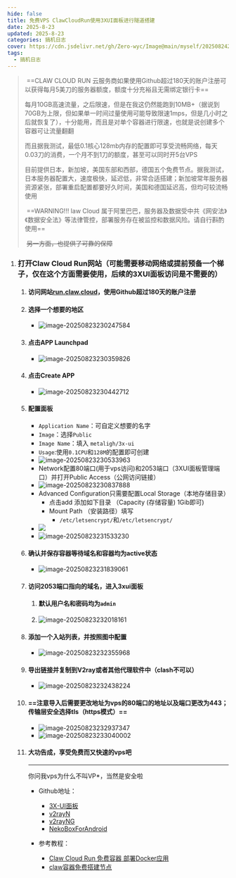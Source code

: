 ```yaml
---
hide: false
title: 免费VPS ClawCloudRun使用3XUI面板进行隧道搭建
date: 2025-8-23
updated: 2025-8-23
categories: 搞机日志
cover: https://cdn.jsdelivr.net/gh/Zero-wyc/Image@main/myself/20250824221619820.gif
tags:
  - 搞机日志
---
```


> ​	==CLAW CLOUD RUN 云服务商如果使用Github超过180天的账户注册可以获得每月5美刀的服务器额度，额度十分充裕且无需绑定银行卡==
>
> ​	每月10GB高速流量，之后限速，但是在我这仍然能跑到10MB+（据说到70GB为上限，但如果单一时间过量使用可能导致限速1mps，但是几小时之后就恢复了），十分能用，而且是对单个容器进行限速，也就是说创建多个容器可让流量翻翻<!-- more -->
>
> ​	而且据我测试，最低0.1核心128mb内存的配置即可享受流畅网络，每天0.03刀的消费，一个月不到1刀的额度，甚至可以同时开5台VPS
>
> ​	目前提供日本，新加坡，美国东部和西部，德国五个免费节点。据我测试，日本服务器配置大，速度极快，延迟低，非常合适搭建；新加坡常年服务器资源紧张，部署重启配置都要好久时间，美国和德国延迟高，但均可较流畅使用
>
> ​	==WARNING!!! law Cloud 属于阿里巴巴，服务器及数据受中共《网安法》《数据安全法》等法律管控，部署服务存在被监控和数据风险。请自行斟酌使用==
>
> ​	~~另一方面，也提供了可靠的保障~~

1. ### 打开Claw Cloud Run网站（可能需要移动网络或提前预备一个梯子，仅在这个方面需要使用，后续的3XUI面板访问是不需要的）

   1. #### 访问网站[run.claw.cloud](https://run.claw.cloud/)，使用Github超过180天的账户注册

   2. #### 选择一个想要的地区

      - ![image-20250823230247584](https://cdn.jsdelivr.net/gh/Zero-wyc/Image@main/myself/20250823230254692.png)

   3. #### 点击APP Launchpad

      - ![image-20250823230359826](https://cdn.jsdelivr.net/gh/Zero-wyc/Image@main/myself/20250823230359939.png)

   4. #### 点击Create APP

      - ![image-20250823230442712](https://cdn.jsdelivr.net/gh/Zero-wyc/Image@main/myself/20250823230442785.png)

   5. #### 配置面板

      - `Application Name`：可自定义想要的名字
      - `Image`：选择`Public`
      - `Image Name`：填入 `metaligh/3x-ui`
      - `Usage`:使用`0.1CPU`和`128M`的配置即可创建
      - ![image-20250823230533963](https://cdn.jsdelivr.net/gh/Zero-wyc/Image@main/myself/20250823230534060.png)
      - Network配置80端口(用于vps访问)和2053端口（3XUI面板管理端口）并打开Public Access（公网访问链接）
      - ![image-20250823230837888](https://cdn.jsdelivr.net/gh/Zero-wyc/Image@main/myself/20250823230837952.png)
      - Advanced Configuration只需要配置Local Storage（本地存储目录）
        - 点击add 添加如下目录 （Capacity (存储容量) 1Gib即可)
        - Mount Path （安装路径）填写
          - `/etc/letsencrypt/`和`/etc/letsencrypt/`
      - ![](https://cdn.jsdelivr.net/gh/Zero-wyc/Image@main/myself/20250823231136225.png)
      - ![image-20250823231533230](https://cdn.jsdelivr.net/gh/Zero-wyc/Image@main/myself/20250823231533363.png)

   6. #### 确认并保存容器等待域名和容器均为active状态

      - ![image-20250823231839061](https://cdn.jsdelivr.net/gh/Zero-wyc/Image@main/myself/20250823231839178.png)

   7. #### 访问2053端口指向的域名，进入3xui面板

      1. #### 默认用户名和密码均为`admin`

      2. ![image-20250823232018161](https://cdn.jsdelivr.net/gh/Zero-wyc/Image@main/myself/20250823232018277.png)

   8. #### 添加一个入站列表，并按照图中配置

      - ![image-20250823232355968](https://cdn.jsdelivr.net/gh/Zero-wyc/Image@main/myself/20250823232356075.png)

   9. #### 导出链接并复制到V2ray或者其他代理软件中（clash不可以）

      - ![image-20250823232438224](https://cdn.jsdelivr.net/gh/Zero-wyc/Image@main/myself/20250823232741500.png)

   10. #### ==注意导入后需要更改地址为vps的80端口的地址以及端口更改为443；传输层安全选择tls（https模式）==

       - ![image-20250823232937347](https://cdn.jsdelivr.net/gh/Zero-wyc/Image@main/myself/20250823232937440.png)
       - ![image-20250823233040002](https://cdn.jsdelivr.net/gh/Zero-wyc/Image@main/myself/20250823233040075.png)

   11. #### 大功告成，享受免费而又快速的vps吧

       ---

       你问我vps为什么不叫VP*，当然是安全啦

       - Github地址：
         - [3X-UI面板](https://github.com/MHSanaei/3x-ui)
         - [v2rayN](https://github.com/2dust/v2rayN)
         - [v2rayNG](https://github.com/2dust/v2rayNG)
         - [NekoBoxForAndroid](https://github.com/MatsuriDayo/NekoBoxForAndroid)

       - 参考教程：
         - [Claw Cloud Run 免费容器 部署Docker应用](https://www.youtube.com/watch?v=4vEzjeYnUQk)
         - [claw容器免费搭建节点](https://www.youtube.com/watch?v=WPkgyytwLUw&t=9s)

   